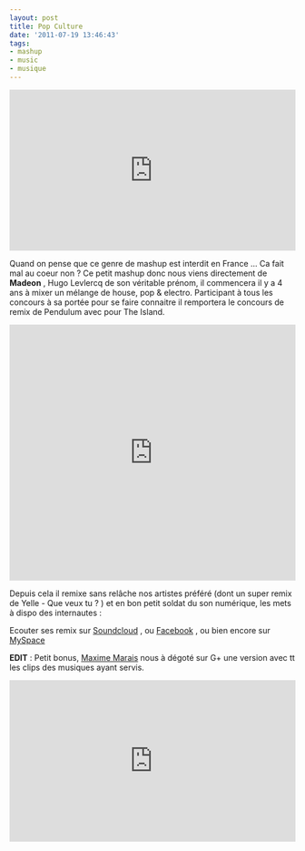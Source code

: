 ```yaml
---
layout: post
title: Pop Culture
date: '2011-07-19 13:46:43'
tags:
- mashup
- music
- musique
---
```


<style>.embed-container { position: relative; padding-bottom: 56.25%; height: 0; overflow: hidden; max-width: 100%; height: auto; } .embed-container iframe, .embed-container object, .embed-container embed { position: absolute; top: 0; left: 0; width: 100%; height: 100%; }</style><div class='embed-container'><iframe src='http://www.youtube.com/embed/lTx3G6h2xyA' frameborder='0' allowfullscreen></iframe></div>

Quand on pense que ce genre de mashup est interdit en France ... Ca fait mal au coeur non ?  Ce petit mashup donc nous viens directement de <strong>Madeon</strong> , Hugo Levlercq de son véritable prénom,<!--more--> il commencera il y a 4 ans à mixer un mélange de house, pop &amp; electro.<!--more--> Participant à tous les concours à sa portée pour se faire connaitre il remportera le concours de remix de Pendulum avec pour The Island.

<iframe width="100%" height="450" scrolling="no" frameborder="no" src="https://w.soundcloud.com/player/?url=https%3A//api.soundcloud.com/tracks/6058181&amp;auto_play=false&amp;hide_related=false&amp;show_comments=true&amp;show_user=true&amp;show_reposts=false&amp;visual=true"></iframe>


Depuis cela il remixe sans relâche nos artistes préféré (dont un super remix de Yelle - Que veux tu ? ) et en bon petit soldat du son numérique, les mets à dispo des internautes :

Ecouter ses remix sur <a href="http://soundcloud.com/madeon">Soundcloud</a> , ou <a href="https://www.facebook.com/itsmadeon">Facebook</a> , ou bien encore sur <a href="http://www.myspace.com/madeon">MySpace</a>

<p><strong>EDIT</strong> : Petit bonus, <a href="https://plus.google.com/103432069351201228862">Maxime Marais</a> nous à dégoté sur G+ une version avec tt les clips des musiques ayant servis.
<style>.embed-container { position: relative; padding-bottom: 56.25%; height: 0; overflow: hidden; max-width: 100%; height: auto; } .embed-container iframe, .embed-container object, .embed-container embed { position: absolute; top: 0; left: 0; width: 100%; height: 100%; }</style><div class='embed-container'><iframe src='http://www.youtube.com/embed/G2ExVvhzfCY' frameborder='0' allowfullscreen></iframe></div></p>
